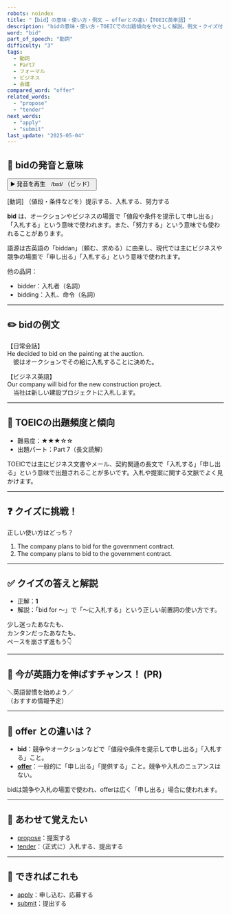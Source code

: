 ```yaml
---
robots: noindex
title: "【bid】の意味・使い方・例文 ― offerとの違い【TOEIC英単語】"
description: "bidの意味・使い方・TOEICでの出題傾向をやさしく解説。例文・クイズ付きでofferとの違いもわかりやすく学べます。"
word: "bid"
part_of_speech: "動詞"
difficulty: "3"
tags:
  - 動詞
  - Part7
  - フォーマル
  - ビジネス
  - 会議
compared_word: "offer"
related_words:
  - "propose"
  - "tender"
next_words:
  - "apply"
  - "submit"
last_update: "2025-05-04"
---
```


## 🔰 bidの発音と意味

<button class="play-audio" onclick="playTTS('bid')">
  <span class="play-audio-main">
    ▶️ 発音を再生　/bɪd/
  </span>
  <span class="play-audio-sub">
    （ビッド）
  </span>
</button>

[動詞] （値段・条件などを）提示する、入札する、努力する

**bid** は、オークションやビジネスの場面で「値段や条件を提示して申し出る」「入札する」という意味で使われます。また、「努力する」という意味でも使われることがあります。

語源は古英語の「biddan」（頼む、求める）に由来し、現代では主にビジネスや競争の場面で「申し出る」「入札する」という意味で使われます。

他の品詞：  
- bidder：入札者（名詞）
- bidding：入札、命令（名詞）

---

## ✏️ bidの例文

【日常会話】  
He decided to bid on the painting at the auction.  
　彼はオークションでその絵に入札することに決めた。

【ビジネス英語】  
Our company will bid for the new construction project.  
　当社は新しい建設プロジェクトに入札します。

---

## 🎯 TOEICの出題頻度と傾向

- 難易度：★★★☆☆
- 出題パート：Part 7（長文読解）

TOEICでは主にビジネス文書やメール、契約関連の長文で「入札する」「申し出る」という意味で出題されることが多いです。入札や提案に関する文脈でよく見かけます。

---

## ❓ クイズに挑戦！

正しい使い方はどっち？

1. The company plans to bid for the government contract.  
2. The company plans to bid to the government contract.

---

## ✅ クイズの答えと解説

- 正解：**1**
- 解説：「bid for ～」で「～に入札する」という正しい前置詞の使い方です。

少し迷ったあなたも、  
カンタンだったあなたも、  
ペースを崩さず進もう👇️

---

## 🚀 今が英語力を伸ばすチャンス！ (PR)

<div class="info-center">
＼英語習慣を始めよう／<br>  
（おすすめ情報予定）
</div>

---

## 🤔  offer との違いは？

- **bid**：競争やオークションなどで「値段や条件を提示して申し出る」「入札する」こと。
- **[offer](/word/offer/)**：一般的に「申し出る」「提供する」こと。競争や入札のニュアンスはない。

bidは競争や入札の場面で使われ、offerは広く「申し出る」場合に使われます。

---

## 🧩 あわせて覚えたい

- [propose](/word/propose/)：提案する
- [tender](/word/tender/)：（正式に）入札する、提出する

---

## 📖 できればこれも

- [apply](/word/apply/)：申し込む、応募する
- [submit](/word/submit/)：提出する

<!-- cvid: aid18_bid13 -->
